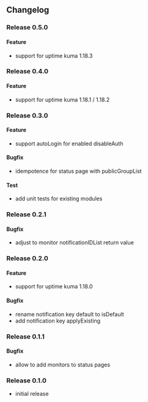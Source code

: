 ## Changelog

### Release 0.5.0

#### Feature
- support for uptime kuma 1.18.3

### Release 0.4.0

#### Feature
- support for uptime kuma 1.18.1 / 1.18.2

### Release 0.3.0

#### Feature
- support autoLogin for enabled disableAuth

#### Bugfix
- idempotence for status page with publicGroupList

#### Test
- add unit tests for existing modules

### Release 0.2.1

#### Bugfix
- adjust to monitor notificationIDList return value

### Release 0.2.0

#### Feature
- support for uptime kuma 1.18.0

#### Bugfix
- rename notification key default to isDefault
- add notification key applyExisting

### Release 0.1.1

#### Bugfix
- allow to add monitors to status pages

### Release 0.1.0

- initial release
